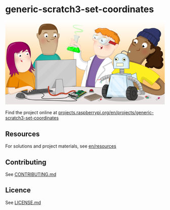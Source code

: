 # generic-scratch3-set-coordinates

![generic-scratch3-set-coordinates](banner.png)

Find the project online at [projects.raspberrypi.org/en/projects/generic-scratch3-set-coordinates](https://projects.raspberrypi.org/en/projects/generic-scratch3-set-coordinates)

## Resources
For solutions and project materials, see [en/resources](https://github.com/raspberrypilearning/generic-scratch3-set-coordinates/tree/master/en/resources)

## Contributing
See [CONTRIBUTING.md](CONTRIBUTING.md)

## Licence
 See [LICENSE.md](LICENSE.md)